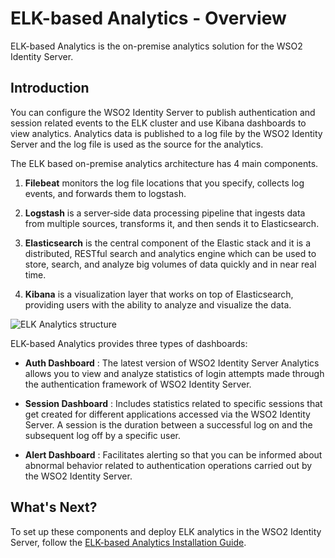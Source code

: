 # ELK-based Analytics - Overview

ELK-based Analytics is the on-premise analytics solution for the WSO2 Identity Server.

## Introduction

You can configure the WSO2 Identity Server to publish authentication and session related events to the ELK cluster and use Kibana dashboards to view analytics. Analytics data is published to a log file by the WSO2 Identity Server and the log file is used as the source for the analytics.

The ELK based on-premise analytics architecture has 4 main components.

1. **Filebeat** monitors the log file locations that you specify, collects log events, and forwards them to logstash.

2. **Logstash** is a server‑side data processing pipeline that ingests data from multiple sources, transforms it, and then sends it to Elasticsearch.

3. **Elasticsearch** is the central component of the Elastic stack and it is a distributed, RESTful search and analytics engine which can be used to store, search, and analyze big volumes of data quickly and in near real time.

4. **Kibana** is a visualization layer that works on top of Elasticsearch, providing users with the ability to analyze and visualize the data.

![ELK Analytics structure]( {{base_path}}/assets/img/elkanalytics/elk-analytics-architecture.png)


ELK-based Analytics provides three types of dashboards:

- **Auth Dashboard** : The latest version of WSO2 Identity
    Server Analytics allows you to
    view and analyze statistics of login attempts made through the
   authentication framework of WSO2 Identity Server.

- **Session Dashboard** : Includes statistics related to specific
   sessions that get created for different applications accessed via the
   WSO2 Identity Server. A session is the duration between a successful log on and the
   subsequent log off by a specific user.

- **Alert Dashboard** : Facilitates alerting so that you can be informed about
   abnormal behavior related to authentication operations carried out
   by the WSO2 Identity Server.

## What's Next?
To set up these components and deploy ELK analytics in the WSO2 Identity Server, follow the [ELK-based Analytics Installation Guide]({{base_path}}/deploy/elk-analytics-installation-guide).


